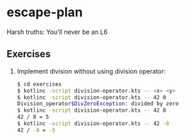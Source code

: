 # escape-plan
Harsh truths: You'll never be an L6

## Exercises
1. Implement division without using division operator:
    ```bash
    $ cd exercises
    $ kotlinc -script division-operator.kts -- <x> <y>
    $ kotlinc -script division-operator.kts -- 42 0
    Division_operator$DivZeroException: divided by zero
    $ kotlinc -script division-operator.kts -- 42 8
    42 / 8 = 5
    $ kotlinc -script division-operator.kts -- 42 -8
    42 / -8 = -5
    ```
